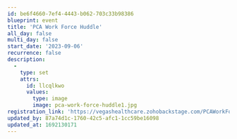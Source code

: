```yaml
---
id: be6f4660-7ef4-4443-b062-703c33b98386
blueprint: event
title: 'PCA Work Force Huddle'
all_day: false
multi_day: false
start_date: '2023-09-06'
recurrence: false
description:
  -
    type: set
    attrs:
      id: llcqlkwo
      values:
        type: image
        image: pca-work-force-huddle1.jpg
registration_link: 'https://vegashealthcare.zohobackstage.com/PCAWorkForceHuddle1'
updated_by: 87a74d1c-1760-42c5-afc1-1cc59be16098
updated_at: 1692130171
---
```

